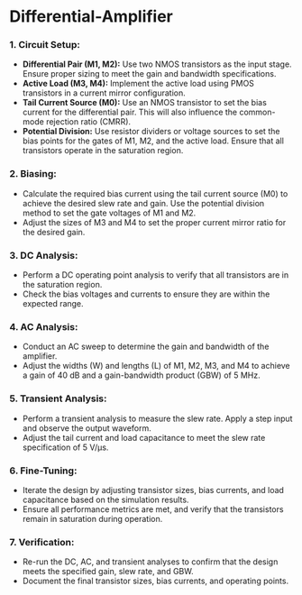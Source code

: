 # Differential-Amplifier
### 1. **Circuit Setup:**
   - **Differential Pair (M1, M2):** Use two NMOS transistors as the input stage. Ensure proper sizing to meet the gain and bandwidth specifications.
   - **Active Load (M3, M4):** Implement the active load using PMOS transistors in a current mirror configuration.
   - **Tail Current Source (M0):** Use an NMOS transistor to set the bias current for the differential pair. This will also influence the common-mode rejection ratio (CMRR).
   - **Potential Division:** Use resistor dividers or voltage sources to set the bias points for the gates of M1, M2, and the active load. Ensure that all transistors operate in the saturation region.

### 2. **Biasing:**
   - Calculate the required bias current using the tail current source (M0) to achieve the desired slew rate and gain. Use the potential division method to set the gate voltages of M1 and M2.
   - Adjust the sizes of M3 and M4 to set the proper current mirror ratio for the desired gain.

### 3. **DC Analysis:**
   - Perform a DC operating point analysis to verify that all transistors are in the saturation region.
   - Check the bias voltages and currents to ensure they are within the expected range.

### 4. **AC Analysis:**
   - Conduct an AC sweep to determine the gain and bandwidth of the amplifier.
   - Adjust the widths (W) and lengths (L) of M1, M2, M3, and M4 to achieve a gain of 40 dB and a gain-bandwidth product (GBW) of 5 MHz.

### 5. **Transient Analysis:**
   - Perform a transient analysis to measure the slew rate. Apply a step input and observe the output waveform.
   - Adjust the tail current and load capacitance to meet the slew rate specification of 5 V/μs.

### 6. **Fine-Tuning:**
   - Iterate the design by adjusting transistor sizes, bias currents, and load capacitance based on the simulation results.
   - Ensure all performance metrics are met, and verify that the transistors remain in saturation during operation.

### 7. **Verification:**
   - Re-run the DC, AC, and transient analyses to confirm that the design meets the specified gain, slew rate, and GBW.
   - Document the final transistor sizes, bias currents, and operating points.

